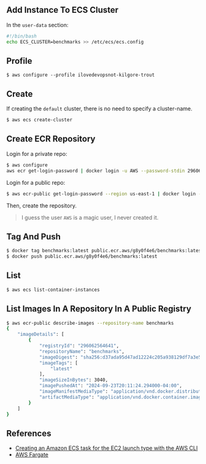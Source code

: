 ## Add Instance To ECS Cluster

In the `user-data` section:

```bash
#!/bin/bash
echo ECS_CLUSTER=benchmarks >> /etc/ecs/ecs.config
```

## Profile

```
$ aws configure --profile ilovedevopsnot-kilgore-trout
```

## Create

If creating the `default` cluster, there is no need to specify a cluster-name.

```bash
$ aws ecs create-cluster
```

## Create ECR Repository

Login for a private repo:

```bash
$ aws configure
aws ecr get-login-password | docker login -u AWS --password-stdin 296062564641.dkr.ecr.us-east-1.amazonaws.com/kilgore-trout/benchmarks
```

Login for a public repo:

```bash
$ aws ecr-public get-login-password --region us-east-1 | docker login --username AWS --password-stdin public.ecr.aws/g8y0f4e6
```

Then, create the repository.

> I guess the user `AWS` is a magic user, I never created it.

## Tag And Push

```bash
$ docker tag benchmarks:latest public.ecr.aws/g8y0f4e6/benchmarks:latest
$ docker push public.ecr.aws/g8y0f4e6/benchmarks:latest
```

## List

```bash
$ aws ecs list-container-instances
```

## List Images In A Repository In A Public Registry

```bash
$ aws ecr-public describe-images --repository-name benchmarks
{
    "imageDetails": [
        {
            "registryId": "296062564641",
            "repositoryName": "benchmarks",
            "imageDigest": "sha256:d37ada95d47ad12224c205a938129df7a3e52345828b4fa27b03a98825d1e2e7",
            "imageTags": [
                "latest"
            ],
            "imageSizeInBytes": 3040,
            "imagePushedAt": "2024-09-23T20:11:24.294000-04:00",
            "imageManifestMediaType": "application/vnd.docker.distribution.manifest.v2+json",
            "artifactMediaType": "application/vnd.docker.container.image.v1+json"
        }
    ]
}
```

## References

- [Creating an Amazon ECS task for the EC2 launch type with the AWS CLI](https://docs.aws.amazon.com/AmazonECS/latest/developerguide/ECS_AWSCLI_EC2.html)
- [AWS Fargate](https://aws.amazon.com/fargate/)

